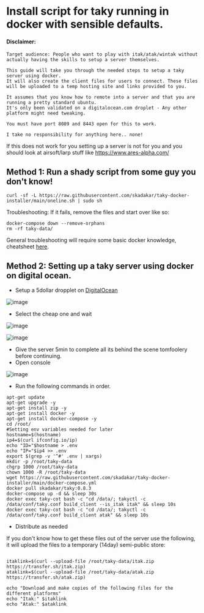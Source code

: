 # Install script for taky running in docker with sensible defaults.

#### Disclaimer: 
```
Target audience: People who want to play with itak/atak/wintak without actually having the skills to setup a server themselves. 

This guide will take you through the needed steps to setup a taky server using docker.
It will also create the client files for users to connect. These files will be uploaded to a temp hosting site and links provided to you.

It assumes that you know how to remote into a server and that you are running a pretty standard ubuntu. 
It's only been validated on a digitalocean.com droplet - Any other platform might need tweaking. 

You must have port 8089 and 8443 open for this to work.

I take no responsibility for anything here.. none!
```
If this does not work for you setting up a server is not for you and you should look at airsoft/larp stuff like https://www.ares-alpha.com/


## Method 1: Run a shady script from some guy you don't know!
```
curl -sf -L https://raw.githubusercontent.com/skadakar/taky-docker-installer/main/oneline.sh | sudo sh
```

Troubleshooting:
If it fails, remove the files and start over like so:
```
docker-compose down --remove-orphans
rm -rf taky-data/
```

General troubleshooting will require some basic docker knowledge, cheatsheet [here](https://dockerlabs.collabnix.com/docker/cheatsheet/).

## Method 2: Setting up a taky server using docker on digital ocean.

* Setup a 5dollar dropplet on [DigitalOcean](https://digitalocean.com)

![image](https://user-images.githubusercontent.com/25975089/163419309-e6e83482-7605-4a01-86fe-85d8daf5de87.png)
* Select the cheap one and wait

![image](https://user-images.githubusercontent.com/25975089/163419111-7ec8a39b-d88b-4835-9b25-2354127022d1.png)

![image](https://user-images.githubusercontent.com/25975089/163419470-aec97861-9abc-4069-96ae-880e32988567.png)
* Give the server 5min to complete all its behind the scene tomfoolery before continuing.
* Open console

![image](https://user-images.githubusercontent.com/25975089/163419522-1a281372-2fa9-40b3-bbbe-465e46a9b8d5.png)

* Run the following commands in order.
```
apt-get update
apt-get upgrade -y
apt-get install zip -y
apt-get install docker -y
apt-get install docker-compose -y
cd /root/ 
#Setting env variables needed for later
hostname=$(hostname)
ip4=$(curl ifconfig.io/ip)
echo "ID="$hostname > .env
echo "IP="$ip4 >> .env
export $(grep -v '^#' .env | xargs)
mkdir -p /root/taky-data
chgrp 1000 /root/taky-data
chown 1000 -R /root/taky-data
wget https://raw.githubusercontent.com/skadakar/taky-docker-installer/main/docker-compose.yml
docker pull skadakar/taky:0.8.3
docker-compose up -d && sleep 30s
docker exec taky-cot bash -c "cd /data/; takyctl -c /data/conf/taky.conf build_client --is_itak itak" && sleep 10s
docker exec taky-cot bash -c "cd /data/; takyctl -c /data/conf/taky.conf build_client atak" && sleep 10s
```
* Distribute as needed

If you don't know how to get these files out of the server use the following, it will upload the files to a temporary (14day) semi-public store:
```

itaklink=$(curl --upload-file /root/taky-data/itak.zip https://transfer.sh/itak.zip)
ataklink=$(curl --upload-file /root/taky-data/atak.zip https://transfer.sh/atak.zip)

echo "Download and make copies of the following files for the different platforms"
echo "Itak:" $itaklink
echo "Atak:" $ataklink
```
